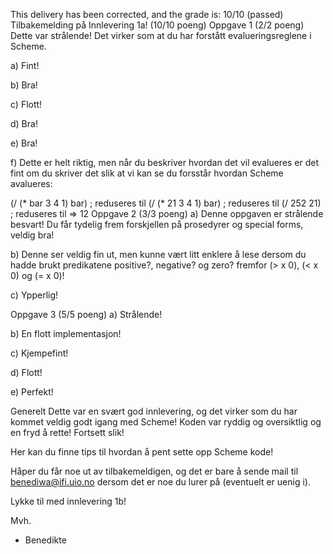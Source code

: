 This delivery has been corrected, and the grade is: 10/10 (passed)
Tilbakemelding på Innlevering 1a! (10/10 poeng)
Oppgave 1 (2/2 poeng)
Dette var strålende! Det virker som at du har forstått evalueringsreglene i Scheme.

a)
Fint!

b)
Bra!

c)
Flott!

d)
Bra!

e)
Bra!

f)
Dette er helt riktig, men når du beskriver hvordan det vil evalueres er det fint om du skriver det slik at vi kan se du forsstår hvordan Scheme avalueres:

(/ (* bar 3 4 1) bar) ; reduseres til
(/ (* 21 3 4 1) bar)   ; reduseres til
(/ 252 21)              ; reduseres til
=> 12
Oppgave 2 (3/3 poeng)
a)
Denne oppgaven er strålende besvart! Du får tydelig frem forskjellen på prosedyrer og special forms, veldig bra!

b)
Denne ser veldig fin ut, men kunne vært litt enklere å lese dersom du hadde brukt predikatene positive?, negative? og zero? fremfor (> x 0), (< x 0) og (= x 0)!

c)
Ypperlig!

Oppgave 3 (5/5 poeng)
a)
Strålende!

b)
En flott implementasjon!

c)
Kjempefint!

d)
Flott!

e)
Perfekt!

Generelt
Dette var en svært god innlevering, og det virker som du har kommet veldig godt igang med Scheme! Koden var ryddig og oversiktlig og en fryd å rette! Fortsett slik!

Her kan du finne tips til hvordan å pent sette opp Scheme kode!

Håper du får noe ut av tilbakemeldigen, og det er bare å sende mail til benediwa@ifi.uio.no dersom det er noe du lurer på (eventuelt er uenig i).

Lykke til med innlevering 1b!

Mvh.
- Benedikte